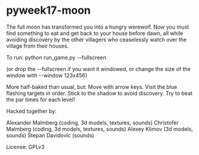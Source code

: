 pyweek17-moon
=============

The full moon has transformed you into a hungry werewolf. Now you must
find something to eat and get back to your house before dawn, all
while avoiding discovery by the other villagers who ceaselessly watch
over the village from their houses.

To run:
  python run_game.py --fullscreen

(or drop the --fullscreen if you want it windowed, or change the size
of the window with --window 123x456)

More half-baked than usual, but:
  Move with arrow keys.
  Visit the blue flashing targets in order.
  Stick to the shadow to avoid discovery.
  Try to beat the par times for each level!



Hacked together by:

Alexander Malmberg (coding, 3d models, textures, sounds)
Christofer Malmberg (coding, 3d models, textures, sounds)
Alexey Klimov (3d models, sounds)
Stepan Davidovic (sounds)

License: GPLv3
